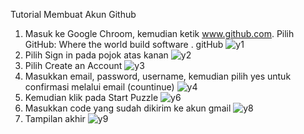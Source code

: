 Tutorial Membuat Akun Github
1. Masuk ke Google Chroom, kemudian ketik www.github.com. Pilih GitHub: Where the world build software . gitHub
  ![y1](https://user-images.githubusercontent.com/92987122/138549435-6e73f4ea-bec6-484e-8511-eea2a2392be9.png)
2. Pilih Sign in pada pojok atas kanan
  ![y2](https://user-images.githubusercontent.com/92987122/138549476-f94b0fab-d6bb-4477-b5b2-c111ab521045.png)
3. Pilih Create an Account
  ![y3](https://user-images.githubusercontent.com/92987122/138549493-53411a40-5856-432f-9dde-e127322a6417.png)
4. Masukkan email, password, username, kemudian pilih yes untuk confirmasi melalui email (countinue)
  ![y4](https://user-images.githubusercontent.com/92987122/138549519-23e10ccd-e1df-4117-add4-bfa19903f2dc.png)
5. Kemudian klik pada Start Puzzle
  ![y6](https://user-images.githubusercontent.com/92987122/138549539-787e2ed6-2e91-4540-a872-8ba526c34d91.png)
6. Masukkan code yang sudah dikirim ke akun gmail
  ![y8](https://user-images.githubusercontent.com/92987122/138549573-18527e62-daf8-4a7c-aa20-80df64403b97.png)
7. Tampilan akhir
  ![y9](https://user-images.githubusercontent.com/92987122/138549596-cb92697b-8543-4788-b47e-6749fbe4cc48.png)
